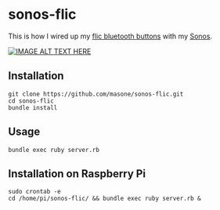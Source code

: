 # sonos-flic

This is how I wired up my [flic bluetooth buttons](https://flic.io) with my [Sonos](http://www.sonos.com).

[![IMAGE ALT TEXT HERE](https://img.youtube.com/vi/qPZerEtexoA/0.jpg)](https://youtu.be/qPZerEtexoA)


## Installation

```
git clone https://github.com/masone/sonos-flic.git
cd sonos-flic
bundle install
```

## Usage

```
bundle exec ruby server.rb
```

## Installation on Raspberry Pi

```
sudo crontab -e
cd /home/pi/sonos-flic/ && bundle exec ruby server.rb &
```

